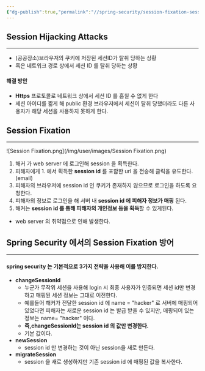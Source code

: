 ```yaml
---
{"dg-publish":true,"permalink":"//spring-security/session-fixation-session-hijacking-attacks/"}
---
```


## Session Hijacking Attacks
---

- (공공장소)브라우저의 쿠키에 저장된 세션ID가 탈취 당하는 상황 
- 혹은 네트워크 경로 상에서 세션 ID 를 탈취 당하는 상황
#### 해결 방안
- **Https** 프로토콜로 네트워크 상에서 세션 ID 를 훔칠 수 없게 한다
- 세션 아이디를 짧게 해 public 환경 브라우저에서 세션이 탈취 당했더라도 다른 사용자가 해당 세션을 사용하지 못하게 한다.

## Session Fixation
---
![Session Fixation.png](/img/user/images/Session Fixation.png)
1. 해커 가 web server 에 로그인해 session 을 획득한다.
2. 피해자에게 1. 에서 획득한 **session id** 를 포함한 url 을 전송해 클릭을 유도한다. (email)
3. 피해자의 브라우저에 session id 인 쿠키가 존재하지 않으므로 로그인을 하도록 요청한다.
4. 피해자의 정보로 로그인을 해 서버 내 **session id 에 피해자 정보가 매핑** 된다.
5. 해커는 **session id 를 통해 피해자의 개인정보 등을 획득**할 수 있게된다.

- web server 의 취약점으로 인해 발생한다.

## Spring Security 에서의 Session Fixation 방어
---
#### spring security 는 기본적으로 3가지 전략을 사용해 이를  방지한다.

- **changeSessionId**
	- 누군가 무작위 세션을 사용해 login 시 최종 사용자가 인증되면 세션 id만 변경하고 매핑된 세션 정보는 그대로 이전한다.
	- 예를들어 해커가 전달한 session id 에 name = "hacker" 로 서버에 매핑되어 있었다면 피해자는 새로운 session id 는 발급 받을 수 있지만, 매핑되어 있는 정보는 name= "hacker" 이다.
	- **즉,changeSessionId는 session id 의 값만 변경한다.**
	- 기본 값이다.
- **newSession**
	- session id 만 변경하는 것이 아닌 session을 새로 만든다.
- **migrateSession**
	- session 을 새로 생성하지만 기존 session id 에 매핑된 값을 복사한다.